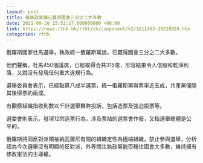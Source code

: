 ```yaml
---
layout: post
title: 俄執政黨稱已贏得國會三分之二大多數
date: 2021-09-20 15:52:17.000000000 +08:00
link: https://news.rthk.hk/rthk/ch/component/k2/1611463-20210920.htm
categories: rthk
---
```


俄羅斯國家杜馬選舉，執政統一俄羅斯黨說，已贏得國會三分之二大多數。

他們聲稱，杜馬450個議席，已經取得合共315席，形容結果令人信服和乾淨利落，又說沒有發現任何重大違規行為。

選舉委員會表示，已經點算八成半選票，統一俄羅斯黨得票率近五成，共產黨僅隨其後得票約兩成。

有觀察組織指收到數以千計選舉舞弊投訴，包括造票及強迫投票等。

選委會則表示，發現12宗造票行為，涉及票站的選票會作廢，又指選舉總體是公平的。 

俄羅斯將同反對派領袖納瓦爾尼有關的組織定性為極端組織，禁止參與選舉，分析認為今次選舉沒有明顯的反對派，外界關注執政黨能否穩住國會大多數，維持擁有修改憲法的主導權。
